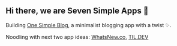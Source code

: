 ## Hi there, we are Seven Simple Apps 👋

<!--

**Here are some ideas to get you started:**

🙋‍♀️ A short introduction - what is your organization all about?
🌈 Contribution guidelines - how can the community get involved?
👩‍💻 Useful resources - where can the community find your docs? Is there anything else the community should know?
🍿 Fun facts - what does your team eat for breakfast?
🧙 Remember, you can do mighty things with the power of [Markdown](https://docs.github.com/github/writing-on-github/getting-started-with-writing-and-formatting-on-github/basic-writing-and-formatting-syntax)
-->

Building [One Simple Blog](https://onesimpleblog.com), a minimalist blogging app with a twist ✨. 

Noodling with next two app ideas: [WhatsNew.co](https://whatsnew.co), [TIL.DEV](https://til.dev)
